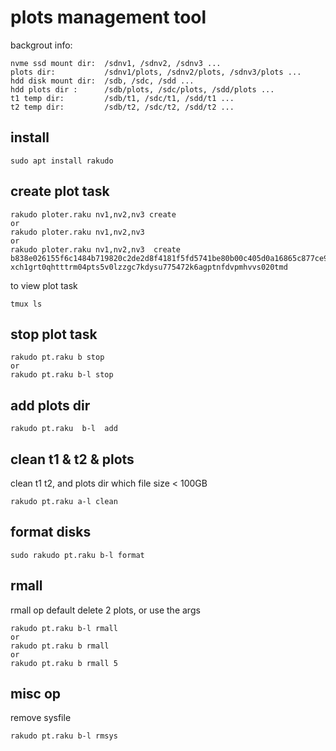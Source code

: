 # plots management tool

backgrout info: 
```
nvme ssd mount dir:  /sdnv1, /sdnv2, /sdnv3 ...     
plots dir:           /sdnv1/plots, /sdnv2/plots, /sdnv3/plots ...   
hdd disk mount dir:  /sdb, /sdc, /sdd ...   
hdd plots dir :      /sdb/plots, /sdc/plots, /sdd/plots ...    
t1 temp dir:         /sdb/t1, /sdc/t1, /sdd/t1 ...   
t2 temp dir:         /sdb/t2, /sdc/t2, /sdd/t2 ...   
```

## install
```
sudo apt install rakudo
```

## create plot task
```
rakudo ploter.raku nv1,nv2,nv3 create
or 
rakudo ploter.raku nv1,nv2,nv3
or 
rakudo ploter.raku nv1,nv2,nv3  create b838e026155f6c1484b719820c2de2d8f4181f5fd5741be80b00c405d0a16865c877ce9f6e47a306dc6225cc6f3cefb5  xch1grt0qhtttrm04pts5v0lzzgc7kdysu775472k6agptnfdvpmhvvs020tmd
```

to view plot task
```
tmux ls  
```

## stop plot task
```
rakudo pt.raku b stop
or 
rakudo pt.raku b-l stop
```

## add plots dir
```
rakudo pt.raku  b-l  add
```

## clean t1 & t2 & plots
clean t1 t2, and plots dir which file size < 100GB
```
rakudo pt.raku a-l clean
```

## format disks
```
sudo rakudo pt.raku b-l format
```


## rmall
rmall op default delete 2 plots, or use the args
```
rakudo pt.raku b-l rmall
or
rakudo pt.raku b rmall
or 
rakudo pt.raku b rmall 5
```


## misc op
remove sysfile 
```
rakudo pt.raku b-l rmsys
```



